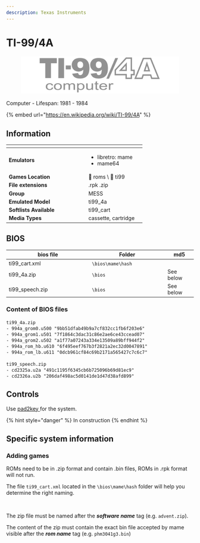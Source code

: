 ```yaml
---
description: Texas Instruments
---
```


# TI-99/4A

<div align="left">

<figure><img src="https://raw.githubusercontent.com/fabricecaruso/es-theme-carbon/52ff37c9e265587d006945a2ba695b5a962b3a3d/art/logos/ti99.svg" alt=""><figcaption></figcaption></figure>

</div>

Computer - Lifespan: 1981 - 1984

{% embed url="https://en.wikipedia.org/wiki/TI-99/4A" %}

## Information

<table data-header-hidden><thead><tr><th width="200"></th><th></th><th data-hidden></th></tr></thead><tbody><tr><td><strong>Emulators</strong></td><td><ul><li>libretro: mame</li><li>mame64</li></ul></td><td></td></tr><tr><td><strong>Games Location</strong></td><td><span data-gb-custom-inline data-tag="emoji" data-code="1f4c1">📁</span> roms \ <span data-gb-custom-inline data-tag="emoji" data-code="1f4c2">📂</span> ti99</td><td></td></tr><tr><td><strong>File extensions</strong></td><td>.rpk .zip</td><td></td></tr><tr><td><strong>Group</strong></td><td>MESS</td><td></td></tr><tr><td><strong>Emulated Model</strong></td><td>ti99_4a</td><td></td></tr><tr><td><strong>Softlists Available</strong></td><td>ti99_cart</td><td></td></tr><tr><td><strong>Media Types</strong></td><td>cassette, cartridge</td><td></td></tr></tbody></table>

## BIOS

<table><thead><tr><th width="209.55555555555557">bios file</th><th width="189">Folder</th><th>md5</th></tr></thead><tbody><tr><td>ti99_cart.xml</td><td><code>\bios\mame\hash</code></td><td></td></tr><tr><td>ti99_4a.zip</td><td><code>\bios</code></td><td>See below</td></tr><tr><td>ti99_speech.zip</td><td><code>\bios</code></td><td>See below</td></tr></tbody></table>

### Content of BIOS files

```
ti99_4a.zip
- 994a_grom0.u500 "9bb51dfab49b9a7cf832cc1fb6f203e6"
- 994a_grom1.u501 "7f1864c3dac31c86e2ae6ce43ccead07"
- 994a_grom2.u502 "a1f77a07243a334e13509a89bff944f2"
- 994a_rom_hb.u610 "6f495eef767b3f2821a2ec32d0047891"
- 994a_rom_lb.u611 "0dcb961cf84c69b2171a565427c7c6c7"

ti99_speech.zip
- cd2325a.u2a "491c1195f6345cb6b725096b69d81ec9"
- cd2326a.u2b "206daf498ac5d0141de1d47d38afd899"
```

## Controls

Use [pad2key ](../../../controllers/pad2key.md)for the system.

{% hint style="danger" %}
In construction
{% endhint %}

## Specific system information

### Adding games

ROMs need to be in .zip format and contain .bin files, ROMs in .rpk format will not run.

The file `ti99_cart.xml` located in the `\bios\mame\hash` folder will help you determine the right naming.

<div align="left">

<figure><img src="https://i.imgur.com/g53j20M.png" alt=""><figcaption></figcaption></figure>

</div>

The zip file must be named after the _**software name**_ tag (e.g. `advent.zip`).

The content of the zip must contain the exact bin file accepted by mame visible after the _**rom name**_ tag (e.g. `phm3041g3.bin`)

